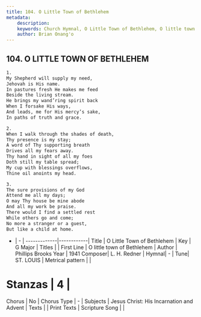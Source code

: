 ```yaml
---
title: 104. O Little Town of Bethlehem
metadata:
    description: 
    keywords: Church Hymnal, O Little Town of Bethlehem, O little town of Bethlehem, 
    author: Brian Onang'o
---
```



## 104. O LITTLE TOWN OF BETHLEHEM

```txt
1.
My Shepherd will supply my need,
Jehovah is His name.
In pastures fresh He makes me feed
Beside the living stream.
He brings my wand’ring spirit back
When I forsake His ways,
And leads, me for His mercy’s sake,
In paths of truth and grace.

2.
When I walk through the shades of death,
Thy presence is my stay;
A word of Thy supporting breath
Drives all my fears away.
Thy hand in sight of all my foes
Doth still my table spread;
My cup with blessings overflows,
Thine oil anoints my head.

3.
The sure provisions of my God
Attend me all my days;
O may Thy house be mine abode
And all my work be praise.
There would I find a settled rest
While others go and come;
No more a stranger or a guest,
But like a child at home.
```

- |   -  |
-------------|------------|
Title | O Little Town of Bethlehem |
Key | G Major |
Titles |  |
First Line | O little town of Bethlehem |
Author | Phillips Brooks
Year | 1941
Composer| L. H. Redner |
Hymnal|  - |
Tune| ST. LOUIS |
Metrical pattern | |
# Stanzas | 4 |
Chorus | No |
Chorus Type | - |
Subjects | Jesus Christ: His Incarnation and Advent |
Texts |  |
Print Texts | 
Scripture Song |  |
  
